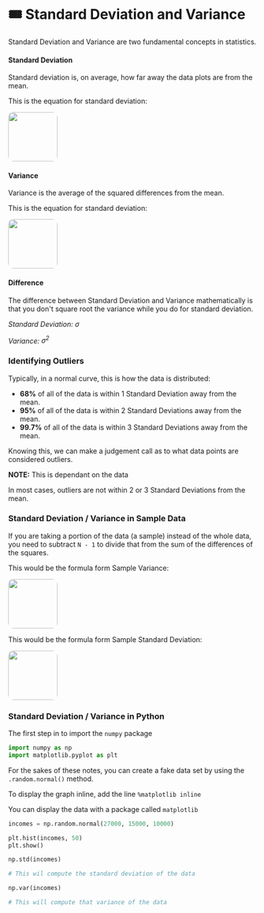 # 🎟 Standard Deviation and Variance

Standard Deviation and Variance are two fundamental concepts in statistics.

#### __Standard Deviation__

Standard deviation is, on average, how far away the data plots are from the mean.

This is the equation for standard deviation:

<img src="https://i.ibb.co/XL36WvC/Screen-Shot-2020-12-16-at-6-02-51-PM.png" height="100" style="border-radius: 10px"/>

#### __Variance__

Variance is the average of the squared differences from the mean.

This is the equation for standard deviation:

<img src="https://www.datasciencemadesimple.com/wp-content/uploads/2017/07/Population-Variance-Formula-2.jpg" height="100" style="border-radius: 10px"/>

#### __Difference__

The difference between Standard Deviation and Variance mathematically is that you don't square root the variance while you do for standard deviation.

_Standard Deviation: $\sigma$_

_Variance: $\sigma^{2}$_

### __Identifying Outliers__

Typically, in a normal curve, this is how the data is distributed:

-   __68%__ of all of the data is within 1 Standard Deviation away from the mean.
-   __95%__ of all of the data is within 2 Standard Deviations away from the mean.
-   __99.7%__ of all of the data is within 3 Standard Deviations away from the mean.

Knowing this, we can make a judgement call as to what data points are considered outliers.

__NOTE:__ This is dependant on the data

In most cases, outliers are not within 2 or 3 Standard Deviations from the mean.

### __Standard Deviation / Variance in Sample Data__

If you are taking a portion of the data (a sample) instead of the whole data, you need to subtract `N - 1` to divide that from the sum of the differences of the squares.

This would be the formula form Sample Variance:

<img src="https://i.ibb.co/mTz6s4R/Screen-Shot-2020-12-16-at-6-11-58-PM.png" height="100" style="border-radius: 10px"/>

This would be the formula form Sample Standard Deviation:

<img src="https://media.cheggcdn.com/media%2Ffb2%2Ffb229b3b-7787-4b44-b401-93e6a39b5890%2FphpZEGuzV.png" height="100" style="border-radius: 10px"/>

### __Standard Deviation / Variance in Python__

The first step in to import the `numpy` package

```py
import numpy as np
import matplotlib.pyplot as plt
```

For the sakes of these notes, you can create a fake data set by using the `.random.normal()` method.

To display the graph inline, add the line `%matplotlib inline`

You can display the data with a package called `matplotlib`

```py
incomes = np.random.normal(27000, 15000, 10000)

plt.hist(incomes, 50) 
plt.show()

np.std(incomes)

# This wil compute the standard deviation of the data

np.var(incomes)

# This will compute that variance of the data
```